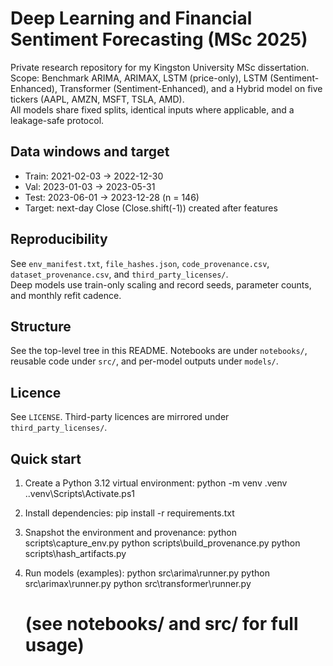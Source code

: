 # Deep Learning and Financial Sentiment Forecasting (MSc 2025)

Private research repository for my Kingston University MSc dissertation.  
Scope: Benchmark ARIMA, ARIMAX, LSTM (price-only), LSTM (Sentiment-Enhanced), Transformer (Sentiment-Enhanced), and a Hybrid model on five tickers (AAPL, AMZN, MSFT, TSLA, AMD).  
All models share fixed splits, identical inputs where applicable, and a leakage-safe protocol.

## Data windows and target
- Train: 2021-02-03 → 2022-12-30
- Val:   2023-01-03 → 2023-05-31
- Test:  2023-06-01 → 2023-12-28 (n = 146)
- Target: next-day Close (Close.shift(-1)) created after features

## Reproducibility
See `env_manifest.txt`, `file_hashes.json`, `code_provenance.csv`, `dataset_provenance.csv`, and `third_party_licenses/`.  
Deep models use train-only scaling and record seeds, parameter counts, and monthly refit cadence.

## Structure
See the top-level tree in this README. Notebooks are under `notebooks/`, reusable code under `src/`, and per-model outputs under `models/`.

## Licence
See `LICENSE`. Third-party licences are mirrored under `third_party_licenses/`.

## Quick start

1) Create a Python 3.12 virtual environment:
   python -m venv .venv
   .\.venv\Scripts\Activate.ps1

2) Install dependencies:
   pip install -r requirements.txt

3) Snapshot the environment and provenance:
   python scripts\capture_env.py
   python scripts\build_provenance.py
   python scripts\hash_artifacts.py

4) Run models (examples):
   python src\arima\runner.py
   python src\arimax\runner.py
   python src\transformer\runner.py
   # (see notebooks/ and src/ for full usage)
